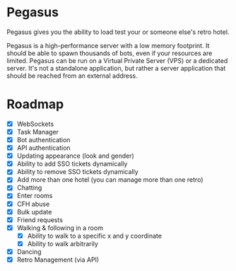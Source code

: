 # Pegasus
Pegasus gives you the ability to load test your or someone else's retro hotel.

Pegasus is a high-performance server with a low memory footprint. It should be able to spawn thousands of bots, even
if your resources are limited. Pegasus can be run on a Virtual Private Server (VPS) or a dedicated server. 
It's not a standalone application, but rather a server application that should be reached from an external address.

# Roadmap
- [X] WebSockets
- [X] Task Manager
- [X] Bot authentication
- [X] API authentication
- [X] Updating appearance (look and gender)
- [X] Ability to add SSO tickets dynamically
- [X] Ability to remove SSO tickets dynamically
- [X] Add more than one hotel (you can manage more than one retro)
- [X] Chatting
- [X] Enter rooms
- [X] CFH abuse
- [X] Bulk update
- [X] Friend requests
- [X] Walking & following in a room
  - [X] Ability to walk to a specific x and y coordinate
  - [X] Ability to walk arbitrarily
- [X] Dancing
- [X] Retro Management (via API)